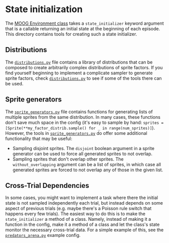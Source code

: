 # State initialization

The [MOOG Environment class](../environment.py) takes a `state_initializer`
keyword argument that is a callable returning an initial state at the beginning
of each episode. This directory contains tools for creating such a state
initializer.

## Distributions

The [`distributions.py`](./distributions.py) file contains a library of
distributions that can be composed to create arbitrarily complex distributions
of sprite factors. If you find yourself beginning to implement a complicate
sampler to generate sprite factors, check
[`distributions.py`](./distributions.py) to see if some of the tools there can
be used.

## Sprite generators

The [`sprite_generators.py`](./sprite_generators.py) file contains functions for
generating lists of multiple sprites from the same distribution. In many cases,
these functions don't save much space in the config (it's easy to sample by
hand: `sprites = [Sprite(**my_factor_distrib.sample() for _ in
range(num_sprites)]`). However, the tools in
[`sprite_generators.py`](./sprite_generators.py) do offer some additional
functionality that may be useful:
* Sampling disjoint sprites. The `disjoint` boolean argument in a sprite
  generator can be used to force all generated sprites to not overlap.
* Sampling sprites that don't overlap other sprites. The `without_overlapping`
  argument can be a list of sprites, in which case all generated sprites are
  forced to not overlap any of those in the given list.

## Cross-Trial Dependencies

In some cases, you might want to implement a task where there the initial state
is not sampled independently each trial, but instead depends on some aspect of
previous trials (e.g. maybe there's a Poisson rule switch that happens every few
trials). The easiest way to do this is to make the `state_initializer` a method
of a class. Namely, instead of making it a function in the config, make it a
method of a class and let the class's state monitor the necessary cross-trial
data. For a simple example of this, see the
[`predators_arena.py`](../../moog_demos/example_configs/predators_arena.py)
example config.

